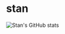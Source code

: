 # stan

![Stan's GitHub stats](https://github-readme-stats.vercel.app/api?username=Stanford-Peng&show_icons=true&theme=radical)
